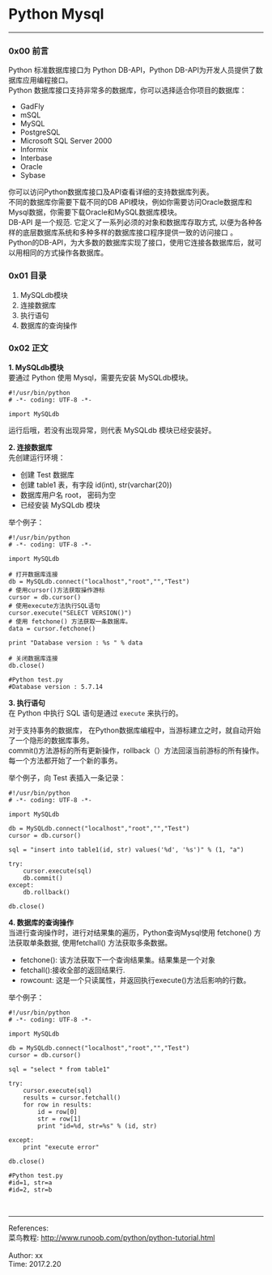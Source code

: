 # Python Mysql 

--------------------------   
### 0x00 前言  
Python 标准数据库接口为 Python DB-API，Python DB-API为开发人员提供了数据库应用编程接口。  
Python 数据库接口支持非常多的数据库，你可以选择适合你项目的数据库：  

* GadFly
* mSQL
* MySQL
* PostgreSQL
* Microsoft SQL Server 2000
* Informix
* Interbase
* Oracle
* Sybase

你可以访问Python数据库接口及API查看详细的支持数据库列表。  
不同的数据库你需要下载不同的DB API模块，例如你需要访问Oracle数据库和Mysql数据，你需要下载Oracle和MySQL数据库模块。  
DB-API 是一个规范. 它定义了一系列必须的对象和数据库存取方式, 以便为各种各样的底层数据库系统和多种多样的数据库接口程序提供一致的访问接口 。  
Python的DB-API，为大多数的数据库实现了接口，使用它连接各数据库后，就可以用相同的方式操作各数据库。  



### 0x01 目录 

1. MySQLdb模块  
2. 连接数据库  
3. 执行语句  
4. 数据库的查询操作   


### 0x02 正文  
__1. MySQLdb模块__  
要通过 Python 使用 Mysql，需要先安装 MySQLdb模块。  

	#!/usr/bin/python
	# -*- coding: UTF-8 -*-

	import MySQLdb
	
运行后哦，若没有出现异常，则代表 MySQLdb 模块已经安装好。


__2. 连接数据库__  
先创建运行环境：  

* 创建 Test 数据库  
* 创建 table1 表，有字段 id(int), str(varchar(20))  
* 数据库用户名 root， 密码为空  
* 已经安装 MySQLdb 模块  

举个例子：  

	#!/usr/bin/python	# -*- coding: UTF-8 -*-	import MySQLdb	# 打开数据库连接	db = MySQLdb.connect("localhost","root","","Test")	# 使用cursor()方法获取操作游标 	cursor = db.cursor()	# 使用execute方法执行SQL语句	cursor.execute("SELECT VERSION()")	# 使用 fetchone() 方法获取一条数据库。	data = cursor.fetchone()	print "Database version : %s " % data	# 关闭数据库连接	db.close()
	
	#Python test.py
	#Database version : 5.7.14



__3. 执行语句__  
在 Python 中执行 SQL 语句是通过 `execute` 来执行的。  

对于支持事务的数据库， 在Python数据库编程中，当游标建立之时，就自动开始了一个隐形的数据库事务。  
commit()方法游标的所有更新操作，rollback（）方法回滚当前游标的所有操作。每一个方法都开始了一个新的事务。  

举个例子，向 Test 表插入一条记录：  

	#!/usr/bin/python	# -*- coding: UTF-8 -*-	import MySQLdb	db = MySQLdb.connect("localhost","root","","Test")	cursor = db.cursor()	sql = "insert into table1(id, str) values('%d', '%s')" % (1, "a")	try:		cursor.execute(sql)		db.commit()	except:		db.rollback()	db.close()



__4. 数据库的查询操作__   
当进行查询操作时，进行对结果集的遍历，Python查询Mysql使用 fetchone() 方法获取单条数据, 使用fetchall() 方法获取多条数据。  

* fetchone(): 该方法获取下一个查询结果集。结果集是一个对象
* fetchall():接收全部的返回结果行.
* rowcount: 这是一个只读属性，并返回执行execute()方法后影响的行数。

举个例子：  

	#!/usr/bin/python	# -*- coding: UTF-8 -*-	import MySQLdb	db = MySQLdb.connect("localhost","root","","Test")	cursor = db.cursor()	sql = "select * from table1"	try:		cursor.execute(sql)		results = cursor.fetchall()		for row in results:			id = row[0]			str = row[1]			print "id=%d, str=%s" % (id, str)		except:		print "execute error"	db.close()
	
	#Python test.py
	#id=1, str=a
	#id=2, str=b




</br>

----------------------------
References:  
菜鸟教程:  <http://www.runoob.com/python/python-tutorial.html>  
</br>
Author: xx  
Time: 2017.2.20